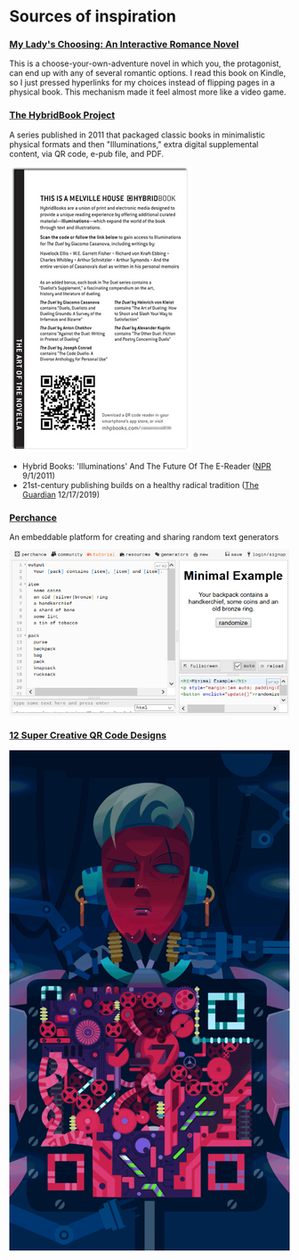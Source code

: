 # Sources of inspiration

### [My Lady's Choosing: An Interactive Romance Novel](https://www.goodreads.com/book/show/36054958-my-lady-s-choosing)
This is a choose-your-own-adventure novel in which you, the protagonist, can end up with any of several romantic options. I read this book on Kindle, so I just pressed hyperlinks for my choices instead of flipping pages in a physical book. This mechanism made it feel almost more like a video game.

### [The HybridBook Project](https://www.mhpbooks.com/about/hybrid-books/)
A series published in 2011 that packaged classic books in minimalistic physical formats and then "Illuminations," extra digital supplemental content, via QR code, e-pub file, and PDF.

![hybrid page with qr code](./images/hybridpage.jpg)
 * Hybrid Books: 'Illuminations' And The Future Of The E-Reader ([NPR](https://www.npr.org/2011/09/01/140116417/hybrid-books-illuminations-and-the-future-of-the-e-reader) 9/1/2011)
 * 21st-century publishing builds on a healthy radical tradition ([The Guardian](https://www.theguardian.com/books/2011/dec/18/book-publishing-digital-radical-pioneers) 12/17/2019)

### [Perchance](https://perchance.org/welcome)
An embeddable platform for creating and sharing random text generators

![perchance screenshot](./images/perchance.png)

### [12 Super Creative QR Code Designs](https://chinachannel.co/creative-qr-code-designs/)
![cool qr code gif](./images/cool_qrcode.gif)
